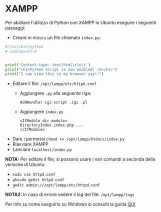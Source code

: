 # XAMPP 
Per abilitare l'utilizzo di Python con XAMPP in Ubuntu eseguire i seguenti passaggi: 
- Creare in `htdocs` un file chiamato `index.py`:
```python
#!/usr/bin/python
# coding=utf-8


print('Content-type: text/html\r\n\r')
print("<h1>Python Script is now enabled! :D</h1>")
print("I can view this in my browser yay!!")
```
- Editare il file: `/opt/lampp/etc/httpd.conf`
    - Aggiungere `.py` alla seguente riga:
    
        ```AddHandler cgi-script .cgi .pl```
    - Aggiungere `index.py`
        ```
        <IfModule dir_module>
        DirectoryIndex index.php ...         
        </IfModule>
        ```
- Dare i permessi `chmod +x /opt/lampp/htdocs/index.py`
- Riavviare XAMPP
- Lanciare `localhost/index.py`

**NOTA:** Per editare il file, si possono usare i vari comandi a seconda della versione di Ubuntu: 
- `sudo vim httpd.conf`
- `gksudo gedit httpd.conf`
- `gedit admin:///opt/lampp/etc/httpd.conf`

**NOTA2:** In caso di errore vedere il log del file: `/opt/lampp/logs`

Per info su come eseguirlo su Windows si consulti la guida [QUI](https://stackoverflow.com/questions/42704846/running-python-scripts-with-xampp?answertab=votes#tab-top)
